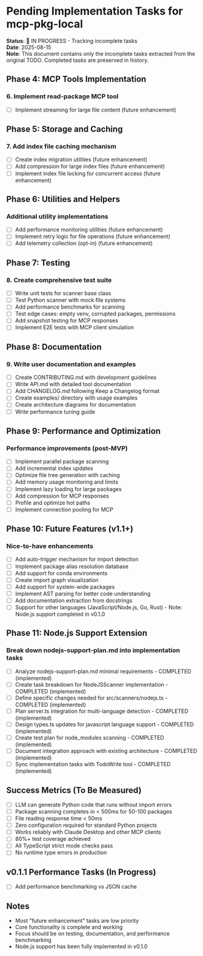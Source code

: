 # Pending Implementation Tasks for mcp-pkg-local

**Status**: 📝 IN PROGRESS - Tracking incomplete tasks  
**Date**: 2025-08-15  
**Note**: This document contains only the incomplete tasks extracted from the original TODO. Completed tasks are preserved in history.

## Phase 4: MCP Tools Implementation
### 6. Implement read-package MCP tool
- [ ] Implement streaming for large file content (future enhancement)

## Phase 5: Storage and Caching
### 7. Add index file caching mechanism
- [ ] Create index migration utilities (future enhancement)
- [ ] Add compression for large index files (future enhancement)
- [ ] Implement index file locking for concurrent access (future enhancement)

## Phase 6: Utilities and Helpers
### Additional utility implementations
- [ ] Add performance monitoring utilities (future enhancement)
- [ ] Implement retry logic for file operations (future enhancement)
- [ ] Add telemetry collection (opt-in) (future enhancement)

## Phase 7: Testing
### 8. Create comprehensive test suite
- [ ] Write unit tests for scanner base class
- [ ] Test Python scanner with mock file systems
- [ ] Add performance benchmarks for scanning
- [ ] Test edge cases: empty venv, corrupted packages, permissions
- [ ] Add snapshot testing for MCP responses
- [ ] Implement E2E tests with MCP client simulation

## Phase 8: Documentation
### 9. Write user documentation and examples
- [ ] Create CONTRIBUTING.md with development guidelines
- [ ] Write API.md with detailed tool documentation
- [ ] Add CHANGELOG.md following Keep a Changelog format
- [ ] Create examples/ directory with usage examples
- [ ] Create architecture diagrams for documentation
- [ ] Write performance tuning guide

## Phase 9: Performance and Optimization
### Performance improvements (post-MVP)
- [ ] Implement parallel package scanning
- [ ] Add incremental index updates
- [ ] Optimize file tree generation with caching
- [ ] Add memory usage monitoring and limits
- [ ] Implement lazy loading for large packages
- [ ] Add compression for MCP responses
- [ ] Profile and optimize hot paths
- [ ] Implement connection pooling for MCP

## Phase 10: Future Features (v1.1+)
### Nice-to-have enhancements
- [ ] Add auto-trigger mechanism for import detection
- [ ] Implement package alias resolution database
- [ ] Add support for conda environments
- [ ] Create import graph visualization
- [ ] Add support for system-wide packages
- [ ] Implement AST parsing for better code understanding
- [ ] Add documentation extraction from docstrings
- [ ] Support for other languages (JavaScript/Node.js, Go, Rust) - Note: Node.js support completed in v0.1.0

## Phase 11: Node.js Support Extension
### Break down nodejs-support-plan.md into implementation tasks
- [ ] Analyze nodejs-support-plan.md minimal requirements - COMPLETED (implemented)
- [ ] Create task breakdown for NodeJSScanner implementation - COMPLETED (implemented)
- [ ] Define specific changes needed for src/scanners/nodejs.ts - COMPLETED (implemented)
- [ ] Plan server.ts integration for multi-language detection - COMPLETED (implemented)
- [ ] Design types.ts updates for javascript language support - COMPLETED (implemented)
- [ ] Create test plan for node_modules scanning - COMPLETED (implemented)
- [ ] Document integration approach with existing architecture - COMPLETED (implemented)
- [ ] Sync implementation tasks with TodoWrite tool - COMPLETED (implemented)

## Success Metrics (To Be Measured)
- [ ] LLM can generate Python code that runs without import errors
- [ ] Package scanning completes in < 500ms for 50-100 packages  
- [ ] File reading response time < 50ms
- [ ] Zero configuration required for standard Python projects
- [ ] Works reliably with Claude Desktop and other MCP clients
- [ ] 80%+ test coverage achieved
- [ ] All TypeScript strict mode checks pass
- [ ] No runtime type errors in production

## v0.1.1 Performance Tasks (In Progress)
- [ ] Add performance benchmarking vs JSON cache

## Notes
- Most "future enhancement" tasks are low priority
- Core functionality is complete and working
- Focus should be on testing, documentation, and performance benchmarking
- Node.js support has been fully implemented in v0.1.0